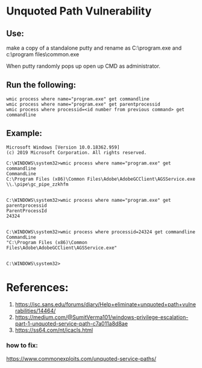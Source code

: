 # Unquoted Path Vulnerability
## Use:

make a copy of a standalone putty and rename as C:\program.exe and c:\program files\common.exe

When putty randomly pops up open up CMD as administrator. 

## Run the following:
```
wmic process where name="program.exe" get commandline
wmic process where name="program.exe" get parentprocessid
wmic process where processid=<id number from previous command> get commandline
```

## Example:
```
Microsoft Windows [Version 10.0.18362.959]
(c) 2019 Microsoft Corporation. All rights reserved.

C:\WINDOWS\system32>wmic process where name="program.exe" get commandline
CommandLine
C:\Program Files (x86)\Common Files\Adobe\AdobeGCClient\AGSService.exe \\.\pipe\gc_pipe_zzkhfm


C:\WINDOWS\system32>wmic process where name="program.exe" get parentprocessid
ParentProcessId
24324


C:\WINDOWS\system32>wmic process where processid=24324 get commandline
CommandLine
"C:\Program Files (x86)\Common Files\Adobe\AdobeGCClient\AGSService.exe"


C:\WINDOWS\system32>
```

# References:
1. https://isc.sans.edu/forums/diary/Help+eliminate+unquoted+path+vulnerabilities/14464/
2. https://medium.com/@SumitVerma101/windows-privilege-escalation-part-1-unquoted-service-path-c7a011a8d8ae
3. https://ss64.com/nt/icacls.html

### how to fix:
https://www.commonexploits.com/unquoted-service-paths/
